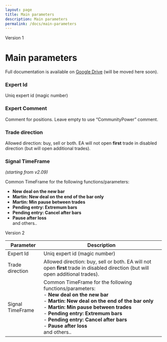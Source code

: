 ```yaml
---
layout: page
title: Main parameters
description: Main parameters
permalink: /docs/main-parameters
---
```


Version 1

# Main parameters

Full documentation is available on [Google Drive](https://docs.google.com/document/d/1ww1M97H54IBwtCKZDhxtqsTsrtEMKofXHMEWMGCyZNs) (will be moved here soon).

### Expert Id

Uniq expert id (magic number)


### Expert Comment

Comment for positions.
Leave empty to use “CommunityPower” comment.


### Trade direction

Allowed direction: buy, sell or both.
EA will not open **first** trade in disabled direction (but will open additional trades).


### Signal TimeFrame

*(starting from v2.09)* <br/>

Common TimeFrame for the following functions/parameters: <br/>
* **New deal on the new bar**
* **Martin: New deal on the end of the bar only**
* **Martin: Min pause between trades**
* **Pending entry: Extremum bars**
* **Pending entry: Cancel after bars**
* **Pause after loss** <br/>
and others..



Version 2

| Parameter | Description |
| --------- | ----------- |
| Expert Id | Uniq expert id (magic number) |
| Trade direction | Allowed direction: buy, sell or both. EA will not open **first** trade in disabled direction (but will open additional trades). |
| Signal TimeFrame | Common TimeFrame for the following functions/parameters: <br/> - **New deal on the new bar** <br/> - **Martin: New deal on the end of the bar only** <br/> - **Martin: Min pause between trades** <br/> - **Pending entry: Extremum bars** <br/> - **Pending entry: Cancel after bars** <br/> - **Pause after loss** <br/> and others.. |



